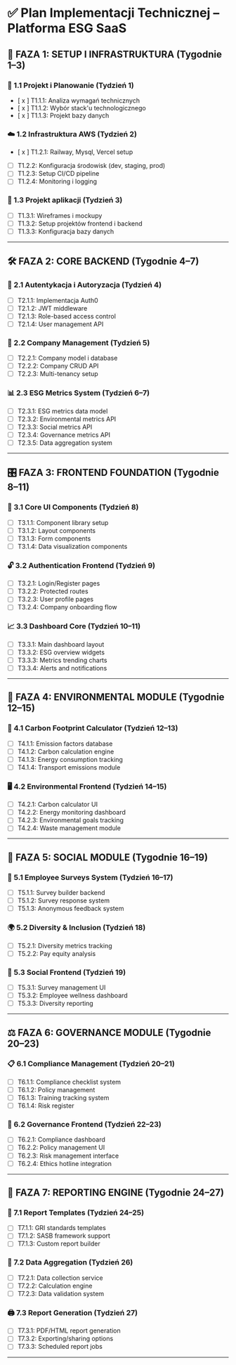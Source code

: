 # ✅ Plan Implementacji Technicznej – Platforma ESG SaaS

## 🔧 FAZA 1: SETUP I INFRASTRUKTURA (Tygodnie 1–3)

### 📌 1.1 Projekt i Planowanie (Tydzień 1)
- [ x ] T1.1.1: Analiza wymagań technicznych  
- [ x ] T1.1.2: Wybór stack'u technologicznego  
- [ x ] T1.1.3: Projekt bazy danych  

### ☁️ 1.2 Infrastruktura AWS (Tydzień 2)
- [ x ] T1.2.1: Railway, Mysql, Vercel setup  
- [ ] T1.2.2: Konfiguracja środowisk (dev, staging, prod)  
- [ ] T1.2.3: Setup CI/CD pipeline  
- [ ] T1.2.4: Monitoring i logging  

### 🎨 1.3 Projekt aplikacji (Tydzień 3)
- [ ] T1.3.1: Wireframes i mockupy  
- [ ] T1.3.2: Setup projektów frontend i backend  
- [ ] T1.3.3: Konfiguracja bazy danych  

---

## 🛠 FAZA 2: CORE BACKEND (Tygodnie 4–7)

### 🔐 2.1 Autentykacja i Autoryzacja (Tydzień 4)
- [ ] T2.1.1: Implementacja Auth0  
- [ ] T2.1.2: JWT middleware  
- [ ] T2.1.3: Role-based access control  
- [ ] T2.1.4: User management API  

### 🏢 2.2 Company Management (Tydzień 5)
- [ ] T2.2.1: Company model i database  
- [ ] T2.2.2: Company CRUD API  
- [ ] T2.2.3: Multi-tenancy setup  

### 📊 2.3 ESG Metrics System (Tydzień 6–7)
- [ ] T2.3.1: ESG metrics data model  
- [ ] T2.3.2: Environmental metrics API  
- [ ] T2.3.3: Social metrics API  
- [ ] T2.3.4: Governance metrics API  
- [ ] T2.3.5: Data aggregation system  

---

## 🎛 FAZA 3: FRONTEND FOUNDATION (Tygodnie 8–11)

### 🧩 3.1 Core UI Components (Tydzień 8)
- [ ] T3.1.1: Component library setup  
- [ ] T3.1.2: Layout components  
- [ ] T3.1.3: Form components  
- [ ] T3.1.4: Data visualization components  

### 🔓 3.2 Authentication Frontend (Tydzień 9)
- [ ] T3.2.1: Login/Register pages  
- [ ] T3.2.2: Protected routes  
- [ ] T3.2.3: User profile pages  
- [ ] T3.2.4: Company onboarding flow  

### 📈 3.3 Dashboard Core (Tydzień 10–11)
- [ ] T3.3.1: Main dashboard layout  
- [ ] T3.3.2: ESG overview widgets  
- [ ] T3.3.3: Metrics trending charts  
- [ ] T3.3.4: Alerts and notifications  

---

## 🌱 FAZA 4: ENVIRONMENTAL MODULE (Tygodnie 12–15)

### 🧮 4.1 Carbon Footprint Calculator (Tydzień 12–13)
- [ ] T4.1.1: Emission factors database  
- [ ] T4.1.2: Carbon calculation engine  
- [ ] T4.1.3: Energy consumption tracking  
- [ ] T4.1.4: Transport emissions module  

### 🖥 4.2 Environmental Frontend (Tydzień 14–15)
- [ ] T4.2.1: Carbon calculator UI  
- [ ] T4.2.2: Energy monitoring dashboard  
- [ ] T4.2.3: Environmental goals tracking  
- [ ] T4.2.4: Waste management module  

---

## 🤝 FAZA 5: SOCIAL MODULE (Tygodnie 16–19)

### 📝 5.1 Employee Surveys System (Tydzień 16–17)
- [ ] T5.1.1: Survey builder backend  
- [ ] T5.1.2: Survey response system  
- [ ] T5.1.3: Anonymous feedback system  

### 🌍 5.2 Diversity & Inclusion (Tydzień 18)
- [ ] T5.2.1: Diversity metrics tracking  
- [ ] T5.2.2: Pay equity analysis  

### 👥 5.3 Social Frontend (Tydzień 19)
- [ ] T5.3.1: Survey management UI  
- [ ] T5.3.2: Employee wellness dashboard  
- [ ] T5.3.3: Diversity reporting  

---

## ⚖️ FAZA 6: GOVERNANCE MODULE (Tygodnie 20–23)

### 📋 6.1 Compliance Management (Tydzień 20–21)
- [ ] T6.1.1: Compliance checklist system  
- [ ] T6.1.2: Policy management  
- [ ] T6.1.3: Training tracking system  
- [ ] T6.1.4: Risk register  

### 🧾 6.2 Governance Frontend (Tydzień 22–23)
- [ ] T6.2.1: Compliance dashboard  
- [ ] T6.2.2: Policy management UI  
- [ ] T6.2.3: Risk management interface  
- [ ] T6.2.4: Ethics hotline integration  

---

## 📑 FAZA 7: REPORTING ENGINE (Tygodnie 24–27)

### 🧰 7.1 Report Templates (Tydzień 24–25)
- [ ] T7.1.1: GRI standards templates  
- [ ] T7.1.2: SASB framework support  
- [ ] T7.1.3: Custom report builder  

### 📡 7.2 Data Aggregation (Tydzień 26)
- [ ] T7.2.1: Data collection service  
- [ ] T7.2.2: Calculation engine  
- [ ] T7.2.3: Data validation system  

### 🖨 7.3 Report Generation (Tydzień 27)
- [ ] T7.3.1: PDF/HTML report generation  
- [ ] T7.3.2: Exporting/sharing options  
- [ ] T7.3.3: Scheduled report jobs  

---

